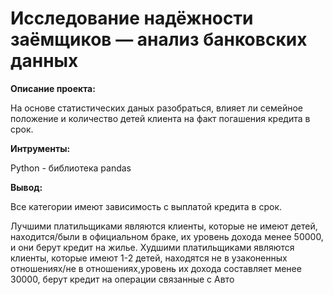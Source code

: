 # Исследование надёжности заёмщиков — анализ банковских данных

**Описание проекта:**

На основе статистических даных разобраться, влияет ли семейное положение и количество детей клиента на факт погашения кредита в срок. 

**Интрументы:** 

Python - библиотека pandas

**Вывод:**

Все категории имеют зависимость с выплатой кредита в срок.

Лучшими платильщиками являются клиенты, которые не имеют детей, находится/были в официальном браке, их уровень дохода менее 50000, и они берут кредит на жилье. Худшими платильщиками являются клиенты, которые имеют 1-2 детей, находятся не в узаконенных отношениях/не в отношениях,уровень их дохода составляет менее 30000, берут кредит на операции связанные с Авто


